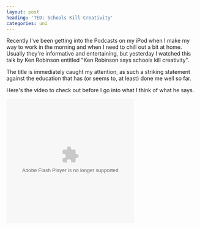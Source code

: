 ```yaml
---
layout: post
heading: 'TED: Schools Kill Creativity'
categories: uni
---
```


Recently I've been getting into the Podcasts on my iPod when I make my way to work in the morning and when I need to chill out a bit at home. Usually they're informative and entertaining, but yesterday I watched this talk by Ken Robinson entitled "Ken Robinson says schools kill creativity".

The title is immediately caught my attention, as such a striking statement against the education that has (or seems to, at least) done me well so far.

Here's the video to check out before I go into what I think of what he says.

<embed type="application/x-shockwave-flash" width="334" height="326" src="http://video.ted.com/assets/player/swf/EmbedPlayer.swf" flashvars="vu=http://video.ted.com/talks/embed/SirKenRobinson_2006-embed_high.flv&amp;su=http://images.ted.com/images/ted/tedindex/embed-posters/SirKenRobinson-2006.embed_thumbnail.jpg&amp;vw=320&amp;vh=240&amp;ap=0&amp;ti=66" wmode="transparent" allowfullscreen="true">
